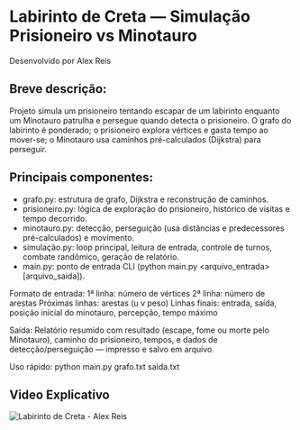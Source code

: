 # Labirinto de Creta — Simulação Prisioneiro vs Minotauro

Desenvolvido por Alex Reis

## Breve descrição:
Projeto simula um prisioneiro tentando escapar de um labirinto enquanto um Minotauro patrulha e persegue
quando detecta o prisioneiro. O grafo do labirinto é ponderado; o prisioneiro explora vértices e gasta
tempo ao mover-se; o Minotauro usa caminhos pré-calculados (Dijkstra) para perseguir.

## Principais componentes:
- grafo.py: estrutura de grafo, Dijkstra e reconstrução de caminhos.
- prisioneiro.py: lógica de exploração do prisioneiro, histórico de visitas e tempo decorrido.
- minotauro.py: detecção, perseguição (usa distâncias e predecessores pré-calculados) e movimento.
- simulação.py: loop principal, leitura de entrada, controle de turnos, combate randômico, geração de relatório.
- main.py: ponto de entrada CLI (python main.py <arquivo_entrada> [arquivo_saida]).

Formato de entrada:
1ª linha: número de vértices
2ª linha: número de arestas
Próximas linhas: arestas (u v peso)
Linhas finais: entrada, saída, posição inicial do minotauro, percepção, tempo máximo

Saída:
Relatório resumido com resultado (escape, fome ou morte pelo Minotauro), caminho do prisioneiro,
tempos, e dados de detecção/perseguição — impresso e salvo em arquivo.

Uso rápido:
python main.py grafo.txt saida.txt

## Video Explicativo
![Labirinto de Creta - Alex Reis]()